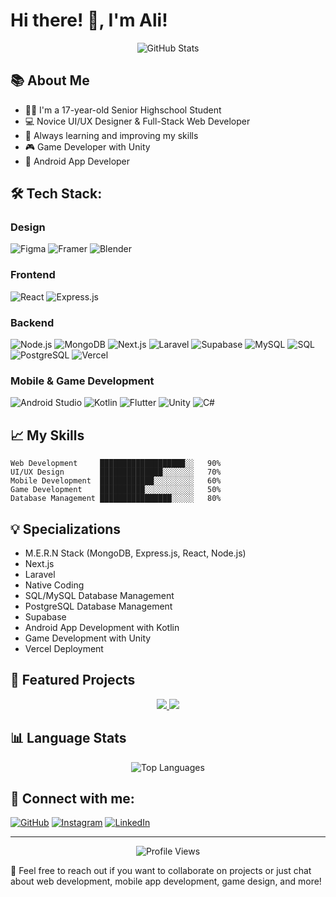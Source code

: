 # Hi there! 👋, I'm Ali!

<div align="center">
  <img src="https://github-readme-stats.vercel.app/api?username=ipangbbd&show_icons=true&theme=radical" alt="GitHub Stats" />
</div>

## 📚 About Me
- 🧑‍🎓 I'm a 17-year-old Senior Highschool Student
- 💻 Novice UI/UX Designer & Full-Stack Web Developer
- 🌱 Always learning and improving my skills
- 🎮 Game Developer with Unity
- 📱 Android App Developer

## 🛠️ Tech Stack:

### Design
![Figma](https://img.shields.io/badge/FIGMA-orange?style=for-the-badge&logo=figma&logoColor=white)
![Framer](https://img.shields.io/badge/Framer-darkblue?style=for-the-badge&logo=framer&logoColor=white)
![Blender](https://img.shields.io/badge/Blender-white?style=for-the-badge&logo=blender&logoColor=orange)

### Frontend
![React](https://img.shields.io/badge/REACT.JS-61DAFB?style=for-the-badge&logo=react&logoColor=black)
![Express.js](https://img.shields.io/badge/EXPRESS.JS-black?style=for-the-badge&logo=express&logoColor=white)

### Backend
![Node.js](https://img.shields.io/badge/NODE.JS-339933?style=for-the-badge&logo=nodedotjs&logoColor=white)
![MongoDB](https://img.shields.io/badge/MONGODB-47A248?style=for-the-badge&logo=mongodb&logoColor=white)
![Next.js](https://img.shields.io/badge/NEXT.JS-black?style=for-the-badge&logo=nextdotjs&logoColor=white)
![Laravel](https://img.shields.io/badge/LARAVEL-FF2D20?style=for-the-badge&logo=laravel&logoColor=white)
![Supabase](https://img.shields.io/badge/SUPABASE-3ECF8E?style=for-the-badge&logo=supabase&logoColor=white)
![MySQL](https://img.shields.io/badge/MYSQL-4479A1?style=for-the-badge&logo=mysql&logoColor=white)
![SQL](https://img.shields.io/badge/SQL-CC2927?style=for-the-badge&logo=microsoft-sql-server&logoColor=white)
![PostgreSQL](https://img.shields.io/badge/PostgreSQL-316192?style=for-the-badge&logo=postgresql&logoColor=white)
![Vercel](https://img.shields.io/badge/Vercel-black?style=for-the-badge&logo=vercel&logoColor=white)

### Mobile & Game Development
![Android Studio](https://img.shields.io/badge/ANDROID_STUDIO-3DDC84?style=for-the-badge&logo=android-studio&logoColor=white)
![Kotlin](https://img.shields.io/badge/KOTLIN-7F52FF?style=for-the-badge&logo=kotlin&logoColor=white)
![Flutter](https://img.shields.io/badge/FLUTTER-FFFFFF?style=for-the-badge&logo=flutter&logoColor=blue)
![Unity](https://img.shields.io/badge/UNITY-000000?style=for-the-badge&logo=unity&logoColor=white)
![C#](https://img.shields.io/badge/C%23-239120?style=for-the-badge&logo=c-sharp&logoColor=white)

## 📈 My Skills

```
Web Development     ███████████████████░░   90%
UI/UX Design        ██████████████░░░░░░░   70%
Mobile Development  ████████████░░░░░░░░░   60%
Game Development    ██████████░░░░░░░░░░░   50%
Database Management ████████████████░░░░░   80%
```

## 💡 Specializations
- M.E.R.N Stack (MongoDB, Express.js, React, Node.js)
- Next.js
- Laravel
- Native Coding
- SQL/MySQL Database Management
- PostgreSQL Database Management
- Supabase
- Android App Development with Kotlin
- Game Development with Unity
- Vercel Deployment

## 🌟 Featured Projects
<div align="center">
  <a href="https://github.com/Ipangbbd/Flutter-Finance-Manager">
    <img src="https://github-readme-stats.vercel.app/api/pin/?username=ipangbbd&repo=Flutter-Finance-Manager&theme=dark" />
  </a>
  <a href="https://github.com/Ipangbbd/Color-Palette-Generator-V2">
    <img src="https://github-readme-stats.vercel.app/api/pin/?username=ipangbbd&repo=Color-Palette-Generator-V2&theme=dark" />
  </a>
</div>

## 📊 Language Stats
<div align="center">
  <img src="https://github-readme-stats.vercel.app/api/top-langs/?username=ipangbbd&layout=compact&theme=radical" alt="Top Languages" />
</div>

## 🔗 Connect with me:
[![GitHub](https://img.shields.io/badge/GITHUB-100000?style=for-the-badge&logo=github&logoColor=white)](https://github.com/yourusername)
[![Instagram](https://img.shields.io/badge/INSTAGRAM-E4405F?style=for-the-badge&logo=instagram&logoColor=white)](https://www.instagram.com/kehidupanberkelanjutan/)
[![LinkedIn](https://img.shields.io/badge/LINKEDIN-0077B5?style=for-the-badge&logo=linkedin&logoColor=white)](https://linkedin.com/in/muhammad-ali-irfansyah)

---
<div align="center">
  <img src="https://komarev.com/ghpvc/?username=ipangbbd&color=blueviolet" alt="Profile Views" />
</div>

💬 Feel free to reach out if you want to collaborate on projects or just chat about web development, mobile app development, game design, and more!
